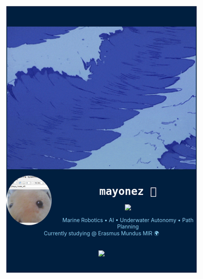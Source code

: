 <div align="center" style="background-color:#001F3F; padding:40px 0;">

  <!-- 🌊 움직이는 파도 GIF -->
  <p align="center">
    <img src="https://raw.githubusercontent.com/S1194789/S1194789/main/waves.gif" width="500" alt="ocean waves"/>
  </p>

  <!-- 🐹 왼쪽 귀여운 프로필 -->
  <p align="left">
    <img src="https://raw.githubusercontent.com/S1194789/S1194789/main/%EB%8B%A4%EB%9E%8C%EC%A5%90%EC%82%AC%EC%A7%84.png" width="120" style="border-radius:50%; margin-right:20px;" align="left"/>
  </p>

  <!-- ✨ 닉네임 / 중앙 타이틀 -->
  <h1 align="center" style="color:white; font-family:'Fira Code', monospace;">
    mayonez 🌊
  </h1>

  <!-- ⌨️ 타이핑 애니메이션 -->
  <p align="center">
    <img src="https://readme-typing-svg.herokuapp.com?font=Fira+Code&pause=1200&color=00B4D8&width=500&lines=Drifting+through+the+ocean+of+code...;Exploring+AI+and+Marine+Robotics...;Waves+never+rest,+neither+do+I.🌊" />
  </p>

  <!-- 📖 간단 소개 -->
  <p align="center" style="color:#89CFF0; font-size:14px;">
    Marine Robotics • AI • Underwater Autonomy • Path Planning  
    <br>Currently studying @ Erasmus Mundus MIR 🌍
  </p>

  <br clear="both"/>

  <!-- 🌊 하단 파도 -->
  <img src="https://capsule-render.vercel.app/api?type=waving&color=0077B6&height=100&section=footer" />
</div>
